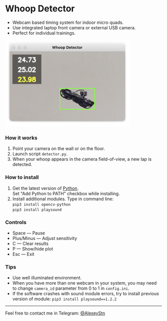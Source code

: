 # Whoop Detector

* Webcam based timing system for indoor micro quads.
* Use integrated laptop front camera or external USB camera.
* Perfect for individual trainings.

<img src="screenshot.png" width="400" />

### How it works
1) Point your camera on the wall or on the floor.
2) Launch script `detector.py`.
3) When your whoop appears in the camera field-of-view, a new lap is detected.

### How to install
1) Get the latest version of [Python](https://www.python.org/downloads/). <br>
Set "Add Python to PATH" checkbox while installing.
2) Install additional modules. Type in command line: <br>
`pip3 install opencv-python` <br>
`pip3 install playsound`

### Controls
* Space — Pause <br>
* Plus/Minus — Adjust sensitivity <br>
* C — Clear results <br>
* P — Show/hide plot <br>
* Esc — Exit <br>

### Tips
* Use well illuminated environment.
* When you have more than one webcam in your system, you may need to change `camera_id` parameter from 0 to 1 in `config.ini`.
* If the software crashes with sound module errors, try to install previous version of module: `pip3 install playsound==1.2.2`

---
Feel free to contact me in Telegram: [@AlexeyStn](https://t.me/AlexeyStn)
